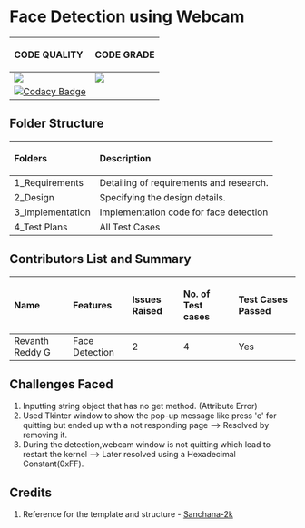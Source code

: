 ﻿# Face Detection using Webcam
|<p></p><p>**CODE QUALITY**</p>|<p></p><p>**CODE GRADE**</p>|
|:-|:-|
|![](https://www.code-inspector.com/project/26152/score/svg)|![](https://www.code-inspector.com/project/26152/status/svg)|
[![Codacy Badge](https://api.codacy.com/project/badge/Grade/02cbfd4de00045aa822678537b7f6381)](https://app.codacy.com/gh/Revanth3reddyg/Face-Detection-using-Webcam?utm_source=github.com&utm_medium=referral&utm_content=Revanth3reddyg/Face-Detection-using-Webcam&utm_campaign=Badge_Grade_Settings)|
## Folder Structure
|<p>**Folders**</p> |<p>**Description**</p>|
|:-|:-|
|1\_Requirements|Detailing of requirements and research.|
|2\_Design|Specifying the design details.|
|3\_Implementation|Implementation code for face detection |
|4\_Test Plans|All Test Cases|
## Contributors List and Summary
|<p>**Name**</p>|<p>**Features**</p>|<p>**Issues Raised**</p>|<p>**No. of Test cases**</p>|<p>**Test Cases Passed**</p>|
|:-|:-|:-|:-|:-|
|Revanth Reddy G|Face Detection|2|4|Yes|
## Challenges Faced
1.  Inputting string object that has no get method. (Attribute Error)
2.  Used Tkinter window to show the pop-up message like press 'e' for quitting but ended up with a not responding page --> Resolved by removing it.
3.  During the detection,webcam window is not quitting which lead to restart the kernel --> Later resolved using a Hexadecimal Constant(0xFF). 
## Credits
1.  Reference for the template and structure - [Sanchana-2k](https://github.com/Sanchana-2k/LTTS_C_MiniProject)

